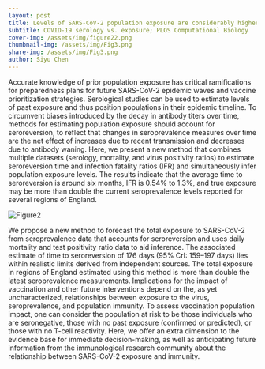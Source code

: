 ```yaml
---
layout: post
title: Levels of SARS-CoV-2 population exposure are considerably higher than suggested by seroprevalence surveys
subtitle: COVID-19 serology vs. exposure; PLOS Computational Biology
cover-img: /assets/img/figure22.png
thumbnail-img: /assets/img/Fig3.png
share-img: /assets/img/Fig3.png
author: Siyu Chen
---
```

Accurate knowledge of prior population exposure has critical ramifications for preparedness plans for future SARS-CoV-2 epidemic waves and vaccine prioritization strategies. Serological studies can be used to estimate levels of past exposure and thus position populations in their epidemic timeline. To circumvent biases introduced by the decay in antibody titers over time, methods for estimating population exposure should account for seroreversion, to reflect that changes in seroprevalence measures over time are the net effect of increases due to recent transmission and decreases due to antibody waning. Here, we present a new method that combines multiple datasets (serology, mortality, and virus positivity ratios) to estimate seroreversion time and infection fatality ratios (IFR) and simultaneously infer population exposure levels. The results indicate that the average time to seroreversion is around six months, IFR is 0.54% to 1.3%, and true exposure may be more than double the current seroprevalence levels reported for several regions of England.

![Figure2](https://SiyuChenOxf.github.io/assets/img/figure22.png)

We propose a new method to forecast the total exposure to SARS-CoV-2 from seroprevalence data that accounts for seroreversion and uses daily mortality and test positivity ratio data to aid inference. The associated estimate of time to seroreversion of 176 days (95% CrI: 159–197 days) lies within realistic limits derived from independent sources. The total exposure in regions of England estimated using this method is more than double the latest seroprevalence measurements. Implications for the impact of vaccination and other future interventions depend on the, as yet uncharacterized, relationships between exposure to the virus, seroprevalence, and population immunity. To assess vaccination population impact, one can consider the population at risk to be those individuals who are seronegative, those with no past exposure (confirmed or predicted), or those with no T-cell reactivity. Here, we offer an extra dimension to the evidence base for immediate decision-making, as well as anticipating future information from the immunological research community about the relationship between SARS-CoV-2 exposure and immunity.

